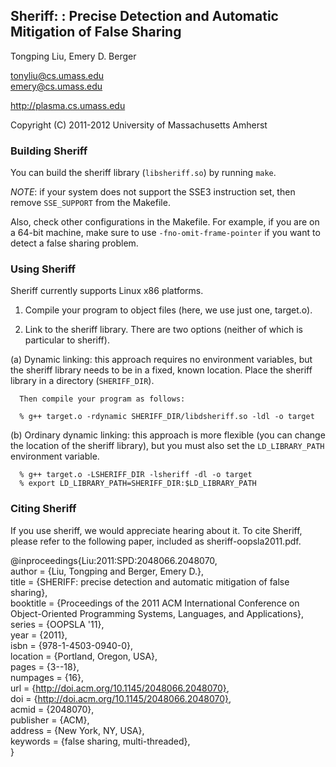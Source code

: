 Sheriff: : Precise Detection and Automatic Mitigation of False Sharing
-------------------------------------------------

Tongping Liu, Emery D. Berger

<tonyliu@cs.umass.edu>  
<emery@cs.umass.edu>  

<http://plasma.cs.umass.edu>  

Copyright (C) 2011-2012 University of Massachusetts Amherst


### Building Sheriff ###

You can build the sheriff library (`libsheriff.so`) by running `make`.

*NOTE*: if your system does not support the SSE3 instruction set, then
remove `SSE_SUPPORT` from the Makefile.

Also, check other configurations in the Makefile. For example, if you
are on a 64-bit machine, make sure to use `-fno-omit-frame-pointer` if you want to detect a
false sharing problem.   


### Using Sheriff ###

Sheriff currently supports Linux x86 platforms. 

1. Compile your program to object files (here, we use just one, target.o).

2. Link to the sheriff library. There are two options (neither of which
   is particular to sheriff).

  (a) Dynamic linking: this approach requires no environment variables,
      but the sheriff library needs to be in a fixed, known location.
      Place the sheriff library in a directory (`SHERIFF_DIR`).
      
      Then compile your program as follows:

      % g++ target.o -rdynamic SHERIFF_DIR/libdsheriff.so -ldl -o target

  (b) Ordinary dynamic linking: this approach is more flexible (you can
      change the location of the sheriff library), but you must also
      set the `LD_LIBRARY_PATH` environment variable.

      % g++ target.o -LSHERIFF_DIR -lsheriff -dl -o target
      % export LD_LIBRARY_PATH=SHERIFF_DIR:$LD_LIBRARY_PATH

### Citing Sheriff ###

If you use sheriff, we would appreciate hearing about it. To cite
Sheriff, please refer to the following paper, included as
sheriff-oopsla2011.pdf.

@inproceedings{Liu:2011:SPD:2048066.2048070,  
 author = {Liu, Tongping and Berger, Emery D.},  
 title = {SHERIFF: precise detection and automatic mitigation of false sharing},  
 booktitle = {Proceedings of the 2011 ACM International Conference on Object-Oriented Programming Systems, Languages, and Applications},  
 series = {OOPSLA '11},  
 year = {2011},  
 isbn = {978-1-4503-0940-0},  
 location = {Portland, Oregon, USA},  
 pages = {3--18},  
 numpages = {16},  
 url = {http://doi.acm.org/10.1145/2048066.2048070},  
 doi = {http://doi.acm.org/10.1145/2048066.2048070},  
 acmid = {2048070},  
 publisher = {ACM},  
 address = {New York, NY, USA},  
 keywords = {false sharing, multi-threaded},  
}  

